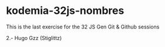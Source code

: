 # kodemia-32js-nombres
This is the last exercise for the 32 JS Gen Git &amp; Github sessions

2.- Hugo Gzz (Stiglittz)
